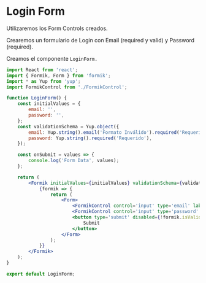 # Login Form
Utilizaremos los Form Controls creados.

Crearemos un formulario de Login con Email (required y valid) y Password (required).

Creamos el componente `LoginForm.`

```jsx
import React from 'react';
import { Formik, Form } from 'formik';
import * as Yup from 'yup';
import FormikControl from './FormikControl';

function LoginForm() {
	const initialValues = {
		email: '',
		password: '',
	};
	const validationSchema = Yup.object({
		email: Yup.string().email('Formato Inválido').required('Requerido'),
		password: Yup.string().required('Requerido'),
	});

	const onSubmit = values => {
		console.log('Form Data', values);
	};

	return (
		<Formik initialValues={initialValues} validationSchema={validationSchema} onSubmit={onSubmit}>
			{formik => {
				return (
					<Form>
						<FormikControl control='input' type='email' label='Email' name='email' />
						<FormikControl control='input' type='password' label='Contraseña' name='password' />
						<button type='submit' disabled={!formik.isValid}>
							Submit
						</button>
					</Form>
				);
			}}
		</Formik>
	);
}

export default LoginForm;

```